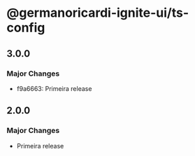 # @germanoricardi-ignite-ui/ts-config

## 3.0.0

### Major Changes

- f9a6663: Primeira release

## 2.0.0

### Major Changes

- Primeira release
